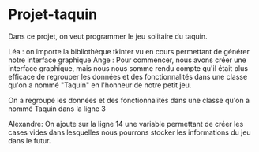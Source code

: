 # Projet-taquin
Dans ce projet, on veut programmer le jeu solitaire du taquin.

Léa : on importe la bibliothèque tkinter vu en cours permettant de générer notre interface graphique
Ange : Pour commencer, nous avons créer une interface graphique, mais nous nous somme rendu compte qu'il était plus efficace de regrouper les données et des fonctionnalités dans une classe qu'on a nommé "Taquin" en l'honneur de notre petit jeu.

On a regroupé les données et des fonctionnalités dans une classe qu'on a nommé Taquin dans la ligne 3









Alexandre: On ajoute sur la ligne 14 une variable permettant de créer les cases vides dans lesquelles nous pourrons stocker les informations du jeu dans le futur.
